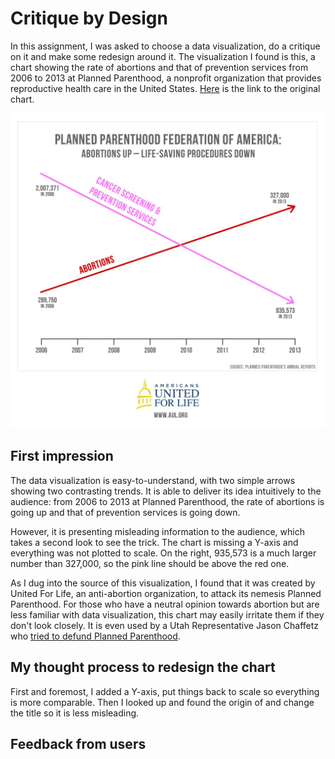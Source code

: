 # Critique by Design
In this assignment, I was asked to choose a data visualization, do a critique on it and make some redesign around it. The visualization I found is this, a chart showing the rate of abortions and that of prevention services from 2006 to 2013 at Planned Parenthood, a nonprofit organization that provides reproductive health care in the United States. [Here](https://thefederalist.com/2015/09/30/at-planned-parenthood-abortion-is-up-health-care-is-down/) is the link to the original chart.


![](assets/critique_by_design-dc040139.jpg)

## First impression
The data visualization is easy-to-understand, with two simple arrows showing two contrasting trends. It is able to deliver its idea intuitively to the audience: from 2006 to 2013 at Planned Parenthood, the rate of abortions is going up and that of prevention services is going down.

However, it is presenting misleading information to the audience, which takes a second look to see the trick. The chart is missing a Y-axis and everything was not plotted to scale. On the right, 935,573 is a much larger number than 327,000, so the pink line should be above the red one.

As I dug into the source of this visualization, I found that it was created by United For Life, an anti-abortion organization, to attack its nemesis Planned Parenthood. For those who have a neutral opinion towards abortion but are less familiar with data visualization, this chart may easily irritate them if they don't look closely. It is even used by a Utah Representative Jason Chaffetz who [tried to defund Planned Parenthood]( https://www.youtube.com/watch?v=z6MHjz9nIns).

## My thought process to redesign the chart
First and foremost, I added a Y-axis, put things back to scale so everything is more comparable. Then I looked up and found the origin of and change the title so it is less misleading.

## Feedback from users
